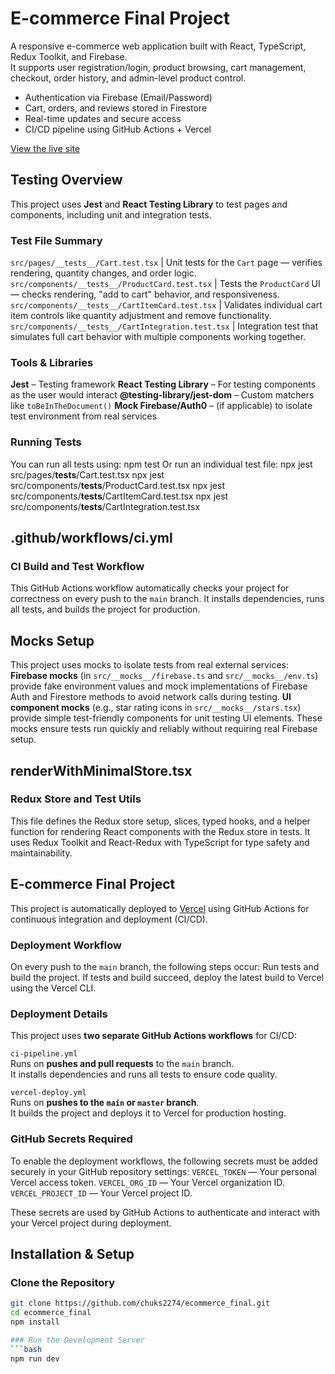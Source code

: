 # E-commerce Final Project

A responsive e-commerce web application built with React, TypeScript, Redux Toolkit, and Firebase.  
It supports user registration/login, product browsing, cart management, checkout, order history, and admin-level product control.

- Authentication via Firebase (Email/Password)
- Cart, orders, and reviews stored in Firestore
- Real-time updates and secure access
- CI/CD pipeline using GitHub Actions + Vercel

[View the live site](https://final-project-36mcmb996-michael-chukwuka-meninwas-projects.vercel.app/)

## Testing Overview
This project uses **Jest** and **React Testing Library** to test pages and components, including unit and integration tests.
### Test File Summary
`src/pages/__tests__/Cart.test.tsx` | Unit tests for the `Cart` page — verifies rendering, quantity changes, and order logic. 
`src/components/__tests__/ProductCard.test.tsx` | Tests the `ProductCard` UI — checks rendering, "add to cart" behavior, and responsiveness. 
`src/components/__tests__/CartItemCard.test.tsx` | Validates individual cart item controls like quantity adjustment and remove functionality. 
`src/components/__tests__/CartIntegration.test.tsx` | Integration test that simulates full cart behavior with multiple components working together. 
### Tools & Libraries
**Jest** – Testing framework
**React Testing Library** – For testing components as the user would interact
**@testing-library/jest-dom** – Custom matchers like `toBeInTheDocument()`
**Mock Firebase/Auth0** – (if applicable) to isolate test environment from real services
### Running Tests
You can run all tests using:
npm test
Or run an individual test file:
npx jest src/pages/__tests__/Cart.test.tsx
npx jest src/components/__tests__/ProductCard.test.tsx
npx jest src/components/__tests__/CartItemCard.test.tsx
npx jest src/components/__tests__/CartIntegration.test.tsx

## .github/workflows/ci.yml
### CI Build and Test Workflow
This GitHub Actions workflow automatically checks your project for correctness on every push to the `main` branch. It installs dependencies, runs all tests, and builds the project for production.

## Mocks Setup 
This project uses mocks to isolate tests from real external services:
**Firebase mocks** (in `src/__mocks__/firebase.ts` and `src/__mocks__/env.ts`) provide fake environment values and mock implementations of Firebase Auth and Firestore methods to avoid network calls during testing.
**UI component mocks** (e.g., star rating icons in `src/__mocks__/stars.tsx`) provide simple test-friendly components for unit testing UI elements.
These mocks ensure tests run quickly and reliably without requiring real Firebase setup.

## renderWithMinimalStore.tsx
### Redux Store and Test Utils
This file defines the Redux store setup, slices, typed hooks, and a helper function for rendering React components with the Redux store in tests. It uses Redux Toolkit and React-Redux with TypeScript for type safety and maintainability.

## E-commerce Final Project
This project is automatically deployed to [Vercel](https://vercel.com) using GitHub Actions for continuous integration and deployment (CI/CD).

### Deployment Workflow
On every push to the `main` branch, the following steps occur:
Run tests and build the project.
If tests and build succeed, deploy the latest build to Vercel using the Vercel CLI.

### Deployment Details
This project uses **two separate GitHub Actions workflows** for CI/CD:

 `ci-pipeline.yml`  
Runs on **pushes and pull requests** to the `main` branch.  
It installs dependencies and runs all tests to ensure code quality.

`vercel-deploy.yml`  
Runs on **pushes to the `main` or `master` branch**.  
It builds the project and deploys it to Vercel for production hosting.

### GitHub Secrets Required
To enable the deployment workflows, the following secrets must be added securely in your GitHub repository settings:
`VERCEL_TOKEN` — Your personal Vercel access token.
`VERCEL_ORG_ID` — Your Vercel organization ID.
`VERCEL_PROJECT_ID` — Your Vercel project ID.

These secrets are used by GitHub Actions to authenticate and interact with your Vercel project during deployment.

## Installation & Setup

### Clone the Repository
```bash
git clone https://github.com/chuks2274/ecommerce_final.git
cd ecommerce_final
npm install

### Run the Development Server
```bash
npm run dev
